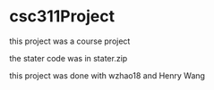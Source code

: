 ﻿# csc311Project
this project was a course project

the stater code was in stater.zip

this project was done with wzhao18 and Henry Wang
